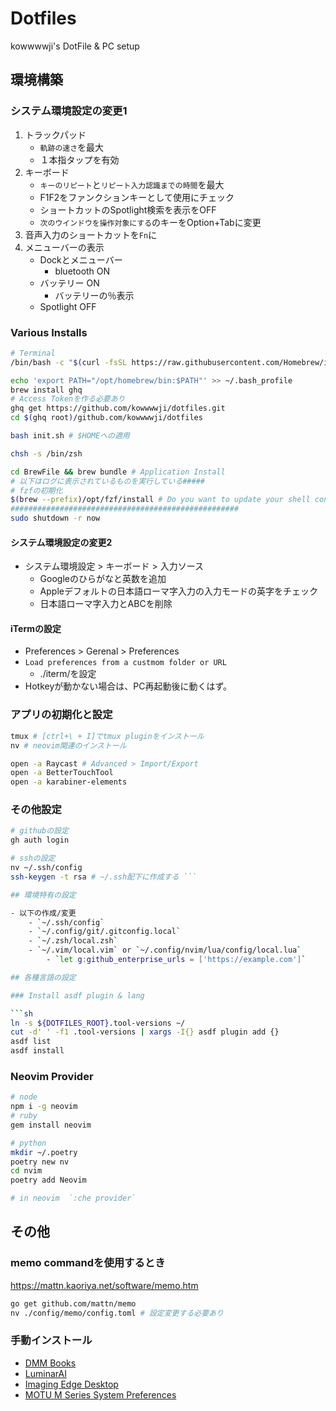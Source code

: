 # Dotfiles

kowwwwji's DotFile & PC setup

## 環境構築

### システム環境設定の変更1

1. トラックパッド
    - `軌跡の速さ`を最大
    - １本指タップを有効
1. キーボード
    - `キーのリピート`と`リピート入力認識までの時間`を最大
    - F1F2をファンクションキーとして使用にチェック
    - ショートカットのSpotlight検索を表示をOFF
    - `次のウインドウを操作対象にする`のキーをOption+Tabに変更
1. 音声入力のショートカットを`Fn`に
1. メニューバーの表示
    - Dockとメニューバー
        - bluetooth ON
    - バッテリー ON
        - バッテリーの％表示
    - Spotlight OFF

### Various Installs

```bash
# Terminal
/bin/bash -c "$(curl -fsSL https://raw.githubusercontent.com/Homebrew/install/master/install.sh)"

echo 'export PATH="/opt/homebrew/bin:$PATH"' >> ~/.bash_profile
brew install ghq
# Access Tokenを作る必要あり
ghq get https://github.com/kowwwwji/dotfiles.git
cd $(ghq root)/github.com/kowwwwji/dotfiles

bash init.sh # $HOMEへの適用

chsh -s /bin/zsh
```
```sh
cd BrewFile && brew bundle # Application Install
# 以下はログに表示されているものを実行している#####
# fzfの初期化
$(brew --prefix)/opt/fzf/install # Do you want to update your shell configuration files? はNoにする。
###################################################
sudo shutdown -r now

```

#### システム環境設定の変更2

- システム環境設定 > キーボード > 入力ソース
    - Googleのひらがなと英数を追加
    - Appleデフォルトの日本語ローマ字入力の入力モードの英字をチェック
    - 日本語ローマ字入力とABCを削除

#### iTermの設定

- Preferences > Gerenal > Preferences
- `Load preferences from a custmom folder or URL`
    - ./iterm/を設定
- Hotkeyが動かない場合は、PC再起動後に動くはず。

### アプリの初期化と設定


```sh
tmux # [ctrl+\ + I]でtmux pluginをインストール
nv # neovim関連のインストール

open -a Raycast # Advanced > Import/Export
open -a BetterTouchTool
open -a karabiner-elements
```

### その他設定

```sh
# githubの設定
gh auth login

# sshの設定
nv ~/.ssh/config
ssh-keygen -t rsa # ~/.ssh配下に作成する ```

## 環境特有の設定

- 以下の作成/変更
    - `~/.ssh/config`
    - `~/.config/git/.gitconfig.local`
    - `~/.zsh/local.zsh`
    - `~/.vim/local.vim` or `~/.config/nvim/lua/config/local.lua`
        - `let g:github_enterprise_urls = ['https://example.com']`

## 各種言語の設定

### Install asdf plugin & lang

```sh 
ln -s ${DOTFILES_ROOT}.tool-versions ~/
cut -d' ' -f1 .tool-versions | xargs -I{} asdf plugin add {}
asdf list 
asdf install
```

### Neovim Provider

```sh
# node
npm i -g neovim
# ruby
gem install neovim

# python
mkdir ~/.poetry
poetry new nv
cd nvim
poetry add Neovim

# in neovim  `:che provider`

```

## その他

### memo commandを使用するとき

https://mattn.kaoriya.net/software/memo.htm

```sh
go get github.com/mattn/memo
nv ./config/memo/config.toml # 設定変更する必要あり
```

### 手動インストール

- [DMM Books](https://book.dmm.com/info_bookviewer.html#intro-mac)
- [LuminarAI](https://skylum.com/jp/account/my-softwar://skylum.com/jp/account/my-software)
- [Imaging Edge Desktop](https://creatorscloud.sony.net/catalog/ja-jp/ie-desktop/index.html)
- [MOTU M Series System Preferences](https://motu.com/en-us/download/product/408/?details=true)

